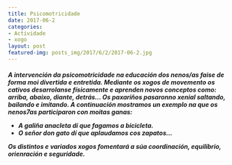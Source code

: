 ```yaml
---
title: Psicomotricidade
date: 2017-06-2
categories:
- Actividade
- xogo
layout: post
featured-img: posts_img/2017/6/2/2017-06-2.jpg
---
```


 <h5 class="center header text_h2">
	A intervención da psicomotricidade na educación dos nenos/as faise de forma moi divertida e entretida.
 <!--more-->
Mediante os xogos de movemento os cativos desarrolanse físicamente e aprenden novos conceptos como: arriba, abaixo, diante, detrás...
Os paxariños pasaronno xenial saltando, bailando e imitando. A continuación mostramos un exemplo na que os nenos7as participaron con moitas ganas:

 - A galiña anacleta dí que fagamos a bicicleta.
 - O señor don gato dí que aplaudamos cos zapatos...
 
 Os distintos e variados xogos fomentará a súa coordinación, equilibrio, orienración e seguridade.
